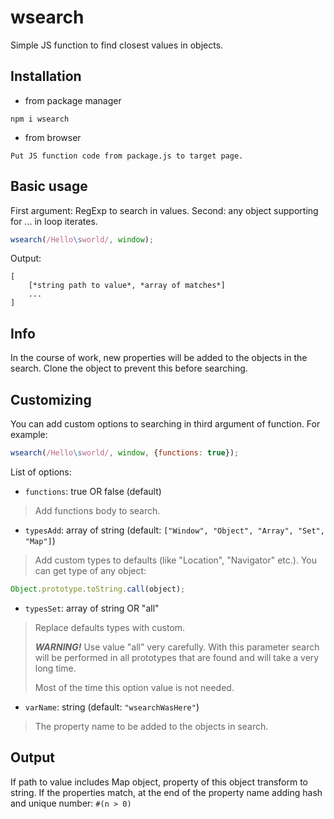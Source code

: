 # wsearch
Simple JS function to find closest values in objects.
## Installation
- from package manager
```
npm i wsearch
```
- from browser
```
Put JS function code from package.js to target page.
```
## Basic usage
First argument: RegExp to search in values. Second: any object supporting for ... in loop iterates.
```js
wsearch(/Hello\sworld/, window);
```
Output:
```
[
	[*string path to value*, *array of matches*]
	...
]
```
## Info
In the course of work, new properties will be added to the objects in the search.
Сlone the object to prevent this before searching.
## Customizing
You can add custom options to searching in third argument of function. For example:
```js
wsearch(/Hello\sworld/, window, {functions: true});
```
List of options:
- `functions`: true OR false (default)
> Add functions body to search.
- `typesAdd`: array of string (default: `["Window", "Object", "Array", "Set", "Map"]`)
> Add custom types to defaults (like "Location", "Navigator" etc.). You can get type of any object:
```js
Object.prototype.toString.call(object);
```
- `typesSet`: array of string OR "all"
> Replace defaults types with custom.
>
>***WARNING!*** Use value "all" very carefully. With this parameter search will be performed in all prototypes that are found and will take a very long time.
>
>Most of the time this option value is not needed.
- `varName`: string (default: `"wsearchWasHere"`)
> The property name to be added to the objects in search.
## Output
If path to value includes Map object, property of this object transform to string. If the properties match, at the end of the property name adding hash and unique number: `#(n > 0)`
